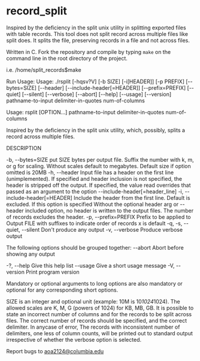 # record_split
Inspired by the deficiency in the split unix utility in splitting exported files with table records.  This tool does not split record across multiple files like split does. It splits the file, preserving records in a file and not across files.


Written in C. Fork the repository and compile by typing `make` on the command line in the root directory of the project.


i.e. /home/split_records$make


Run Usage: Usage: ./rsplit [-hqsv?V] [-b SIZE] [-i[HEADER]] [-p PREFIX] [--bytes=SIZE]
            [--header] [--include-header[=HEADER]] [--prefix=PREFIX] [--quiet]
            [--silent] [--verbose] [--abort] [--help] [--usage] [--version]
            pathname-to-input delimiter-in-quotes num-of-columns

Usage: rsplit [OPTION...] pathname-to-input delimiter-in-quotes num-of-columns

Inspired by the deficiency in the split unix utility, which, possibly, splits a
record across multiple files.

 DESCRIPTION 

  -b, --bytes=SIZE           put SIZE bytes per output file. Suffix the number
                             with k, m, or g for scaling. Without scales
                             default to megabytes. Default size   if option
                             omitted is 20MB
  -h, --header               Input file has a header on the first line
                             (unimplemented). 	If specified and header
                             inclusion is not specified, the header is stripped
                             off the output. 	If specified, the value read
                             overrides that passed as an argument to the option
                             	--include-header[=header_line] 
  -i, --include-header[=HEADER]   Include the header from the first line.
                             Default is excluded. If this option is specified
                             Without the optional header arg or --header
                             included option, no header is written to the
                             output files. The number of records excludes the
                             header. 
  -p, --prefix=PREFIX        Prefix to be applied to Output FILE with suffixes
                             to indicate order of records   x is default
  -q, -s, --quiet, --silent  Don't produce any output
  -v, --verbose              Produce verbose output

 The following options should be grouped together:
      --abort                Abort before showing any output

  -?, --help                 Give this help list
      --usage                Give a short usage message
  -V, --version              Print program version

Mandatory or optional arguments to long options are also mandatory or optional
for any corresponding short options.

SIZE  is  an  integer and optional unit (example: 10M is 10*1024*1024). The
allowed scales are K, M, G (powers of 1024) for KB, MB, GB.  It is possible to
state an incorrect number of columns and for the  records to be split across
files. The correct number of records should  be specified, and the correct
delimiter. In anycase of error,  The records with inconsistent number of
delimiters, one less of column counts,  will be printed out to standard output
irrespective of whether the verbose  option is selected.

Report bugs to <aoa2124@columbia.edu>

